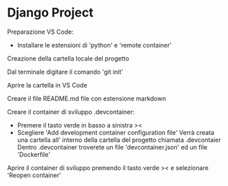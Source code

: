 Django Project
===
Preparazione VS Code:
* Installare le estensioni di 'python' e 'remote container'

Creazione della cartella locale del progetto

Dal terminale digitare il comando 'git init'

Aprire la cartella in VS Code

Creare il file README.md file con estensione markdown

Creare il container di sviluppo .devcontainer:
* Premere il tasto verde in basso a sinistra ><
* Scegliere 'Add development container configuration file'
    Verrà creata una cartella all' interno della cartella del progetto chiamata .devcontaier
    Dentro .devcontainer troverete un file 'devcontainer.json' ed un file 'Dockerfile'

Aprire il container di sviluppo premendo il tasto verde >< e selezionare 'Reopen container'

